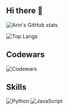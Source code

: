 ## Hi there 👋

<!--
**aringuzel/aringuzel** is a ✨ _special_ ✨ repository because its `README.md` (this file) appears on your GitHub profile.
-->
![Arin's GitHub stats](https://github-readme-stats.vercel.app/api?username=aringuzel&show_icons=true)

![Top Langs](https://github-readme-stats.vercel.app/api/top-langs/?username=aringuzel&layout=donut)

## Codewars
![Codewars](https://www.codewars.com/users/guzel1/badges/large)

## Skills
![Python](https://img.shields.io/badge/Python-3776AB?style=for-the-badge&logo=python&logoColor=white)
![JavaScript](https://img.shields.io/badge/JavaScript-F7DF1E?style=for-the-badge&logo=javascript&logoColor=black)

